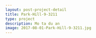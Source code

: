 ```yaml
---
layout: post-project-detail
title: Park-Hill-9-3211
type: project
description: Mo ta du an
image: 2017-08-01-Park-Hill-9-3211.jpg
---
```

